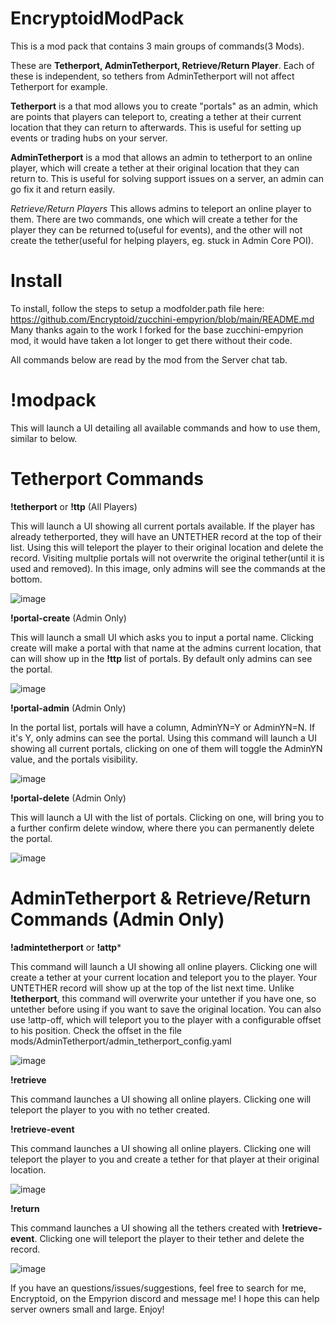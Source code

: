 # EncryptoidModPack

This is a mod pack that contains 3 main groups of commands(3 Mods).

These are **Tetherport, AdminTetherport, Retrieve/Return Player**. Each of these is independent, so tethers from AdminTetherport will not affect Tetherport for example.

**Tetherport** is a that mod allows you to create "portals" as an admin, which are points that players can teleport to, creating a tether at their current location that they can return to afterwards. This is useful for setting up events or trading hubs on your server.

**AdminTetherport** is a mod that allows an admin to tetherport to an online player, which will create a tether at their original location that they can return to. This is useful for solving support issues on a server, an admin can go fix it and return easily.

*Retrieve/Return Players*
This allows admins to teleport an online player to them. There are two commands, one which will create a tether for the player they can be returned to(useful for events), and the other will not create the tether(useful for helping players, eg. stuck in Admin Core POI). 

# Install

To install, follow the steps to setup a modfolder.path file here: https://github.com/Encryptoid/zucchini-empyrion/blob/main/README.md
Many thanks again to the work I forked for the base zucchini-empyrion mod, it would have taken a lot longer to get there without their code.

All commands below are read by the mod from the Server chat tab.


# !modpack

This will launch a UI detailing all available commands and how to use them, similar to below.

# Tetherport Commands

**!tetherport** or **!ttp** (All Players)

This will launch a UI showing all current portals available. If the player has already tetherported, they will have an UNTETHER record at the top of their list. Using this will teleport the player to their original location and delete the record. Visiting multplie portals will not overwrite the original tether(until it is used and removed). In this image, only admins will see the commands at the bottom.

![image](https://user-images.githubusercontent.com/89423557/162569138-d6c78c96-fdcb-4803-af54-68270da6a548.png)

**!portal-create** (Admin Only)

This will launch a small UI which asks you to input a portal name. Clicking create will make a portal with that name at the admins current location, that can will show up in the **!ttp** list of portals. By default only admins can see the portal.

![image](https://user-images.githubusercontent.com/89423557/162569197-f333715d-a25c-412c-8a50-5adee2018ed3.png)

**!portal-admin** (Admin Only)

In the portal list, portals will have a column, AdminYN=Y or AdminYN=N. If it's Y, only admins can see the portal. Using this command will launch a UI showing all current portals, clicking on one of them will toggle the AdminYN value, and the portals visibility.

![image](https://user-images.githubusercontent.com/89423557/162569282-dde62342-2641-439b-b950-7c5617b8b475.png)


**!portal-delete** (Admin Only)

This will launch a UI with the list of portals. Clicking on one, will bring you to a further confirm delete window, where there you can permanently delete the portal.

![image](https://user-images.githubusercontent.com/89423557/162569453-74b02638-9ee4-4ad8-9c1f-1395037f01cd.png)


# AdminTetherport & Retrieve/Return Commands (Admin Only)

**!admintetherport** or **!attp***

This command will launch a UI showing all online players. Clicking one will create a tether at your current location and teleport you to the player. Your UNTETHER record will show up at the top of the list next time. Unlike **!tetherport**, this command will overwrite your untether if you have one, so untether before using if you want to save the original location.
You can also use !attp-off, which will teleport you to the player with a configurable offset to his position. Check the offset in the file mods/AdminTetherport/admin_tetherport_config.yaml

![image](https://user-images.githubusercontent.com/89423557/162569636-64340659-e572-4799-be35-1b23c97b7ff9.png)


**!retrieve**

This command launches a UI showing all online players. Clicking one will teleport the player to you with no tether created.

**!retrieve-event**

This command launches a UI showing all online players. Clicking one will teleport the player to you and create a tether for that player at their original location.

![image](https://user-images.githubusercontent.com/89423557/162569654-ab0c6547-2cca-46aa-b810-2ff2d5c9b691.png)


**!return**

This command launches a UI showing all the tethers created with **!retrieve-event**. Clicking one will teleport the player to their tether and delete the record.

![image](https://user-images.githubusercontent.com/89423557/162569664-000dee08-a234-4a9a-a7c1-80e6c06b0a63.png)




If you have an questions/issues/suggestions, feel free to search for me, Encryptoid, on the Empyrion discord and message me! I hope this can help server owners small and large. Enjoy!



